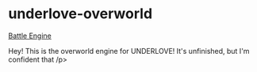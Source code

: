 # underlove-overworld
[Battle Engine](https://github.com/bradensMG/underlove)
<p>Hey! This is the overworld engine for UNDERLOVE! It's unfinished, but I'm confident that /p>
